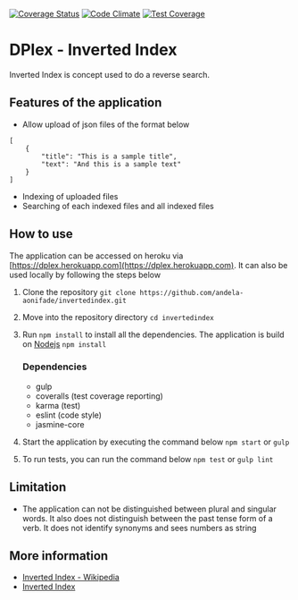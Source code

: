 [![Coverage Status](https://coveralls.io/repos/github/andela-aonifade/invertedindex/badge.svg)](https://coveralls.io/github/andela-aonifade/invertedindex/tree/development)
[![Code Climate](https://codeclimate.com/github/andela-aonifade/invertedindex/badges/gpa.svg)](https://codeclimate.com/github/andela-aonifade/invertedindex/tree/development)
[![Test Coverage](https://codeclimate.com/github/andela-aonifade/invertedindex/badges/coverage.svg)](https://codeclimate.com/github/andela-aonifade/invertedindex/coverage/tree/development)

# DPlex - Inverted Index
Inverted Index is concept used to do a reverse search.

## Features of the application
- Allow upload of json files of the format below
```
[
    {
        "title": "This is a sample title",
        "text": "And this is a sample text"
    }
]
```
- Indexing of uploaded files
- Searching of each indexed files and all indexed files

## How to use
The application can be accessed on heroku via [https://dplex.herokuapp.com](https://dplex.herokuapp.com).
It can also be used locally by following the steps below

1.  Clone the repository `git clone https://github.com/andela-aonifade/invertedindex.git`
2.  Move into the repository directory `cd invertedindex`
3.  Run `npm install` to install all the dependencies. The application is build on [Nodejs](nodejs.org) `npm install`

    ### Dependencies
    - gulp
    - coveralls (test coverage reporting)
    - karma (test)
    - eslint (code style)
    - jasmine-core
4.  Start the application by executing the command below `npm start` or `gulp`
5.  To run tests, you can run the command below `npm test` or `gulp lint`

## Limitation
- The application can not be distinguished between plural and singular words. It also does not distinguish between the past tense form of a verb. It does not identify synonyms and sees numbers as string

## More information
- [Inverted Index - Wikipedia](https://en.wikipedia.org/wiki/Inverted_index)
- [Inverted Index](https://www.elastic.co/guide/en/elasticsearch/guide/current/inverted-index.html)
